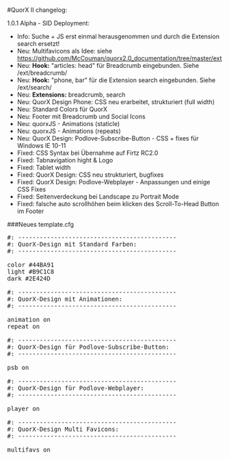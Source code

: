 #QuorX II changelog:

1.0.1 Alpha - SID Deployment:

- Info: Suche + JS erst einmal herausgenommen und durch die Extension search ersetzt!
- Neu: Multifavicons als Idee: siehe https://github.com/McCouman/quorx2.0_documentation/tree/master/ext
- Neu: **Hook:** "articles: head" für Breadcrumb eingebunden. Siehe /ext/breadcrumb/
- Neu: **Hook:** "phone, bar" für die Extension search eingebunden. Siehe /ext/search/
- Neu: **Extensions:** breadcrumb, search
- Neu: QuorX Design Phone: CSS neu erarbeitet, strukturiert (full width)
- Neu: Standard Colors für QuorX
- Neu: Footer mit Breadcrumb und Social Icons
- Neu: quorxJS - Animations (staticle)
- Neu: quorxJS - Animations (repeats)
- Neu: QuorX Design: Podlove-Subscribe-Button - CSS + fixes für Windows IE 10-11
- Fixed: CSS Syntax bei Übernahme auf Firtz RC2.0 
- Fixed: Tabnavigation hight & Logo
- Fixed: Tablet width
- Fixed: QuorX Design: CSS neu strukturiert, bugfixes
- Fixed: QuorX Design: Podlove-Webplayer - Anpassungen und einige CSS Fixes
- Fixed: Seitenverdeckung bei Landscape zu Portrait Mode
- Fixed: falsche auto scrollhöhen beim klicken des Scroll-To-Head Button im Footer 

###Neues template.cfg
<pre>
#: --------------------------------------------
#: QuorX-Design mit Standard Farben:
#: --------------------------------------------

color #44BA91
light #B9C1C8
dark #2E424D

#: --------------------------------------------
#: QuorX-Design mit Animationen:
#: --------------------------------------------

animation on
repeat on

#: --------------------------------------------
#: QuorX-Design für Podlove-Subscribe-Button:
#: --------------------------------------------

psb on

#: --------------------------------------------
#: QuorX-Design für Podlove-Webplayer:
#: --------------------------------------------

player on

#: --------------------------------------------
#: QuorX-Design Multi Favicons:
#: --------------------------------------------

multifavs on
</pre>
